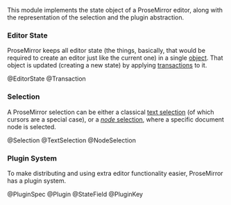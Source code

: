 This module implements the state object of a ProseMirror editor, along
with the representation of the selection and the plugin abstraction.

### Editor State

ProseMirror keeps all editor state (the things, basically, that would
be required to create an editor just like the current one) in a single
[object](#state.EditorState). That object is updated (creating a new
state) by applying [transactions](#state.Transaction) to it.

@EditorState
@Transaction

### Selection

A ProseMirror selection can be either a classical
[text selection](#state.TextSelection) (of which cursors are a special
case), or a [_node_ selection](#state.NodeSelection), where a specific
document node is selected.

@Selection
@TextSelection
@NodeSelection

### Plugin System

To make distributing and using extra editor functionality easier,
ProseMirror has a plugin system.

@PluginSpec
@Plugin
@StateField
@PluginKey
